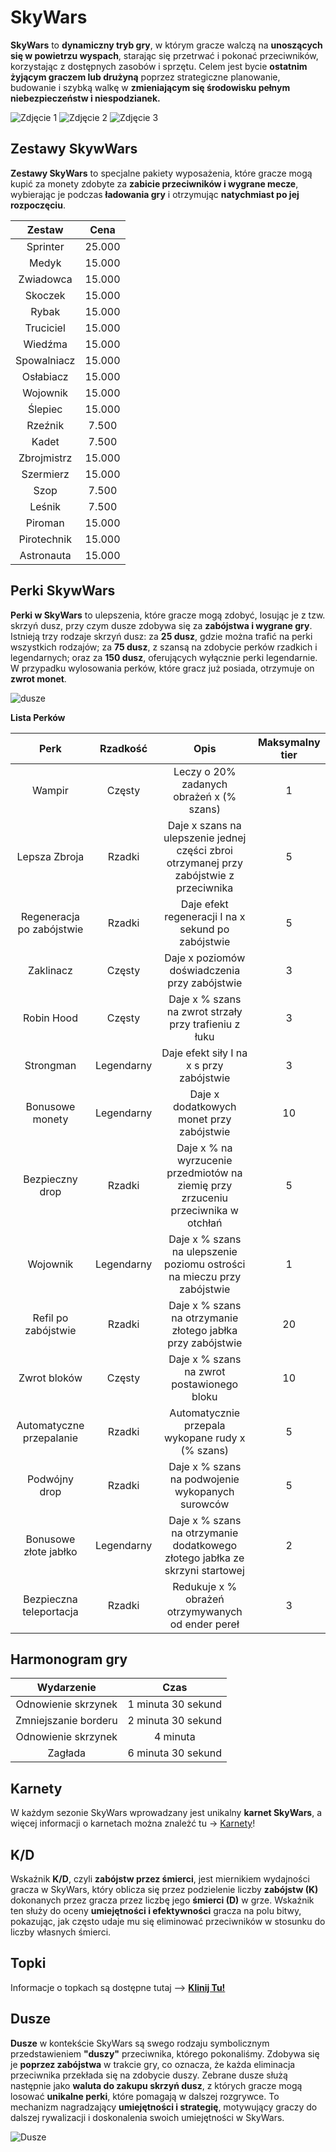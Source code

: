 # SkyWars

**SkyWars** to **dynamiczny tryb gry**, w którym gracze walczą na **unoszących się w powietrzu wyspach**, starając się przetrwać i pokonać przeciwników, korzystając z dostępnych zasobów i sprzętu. Celem jest bycie **ostatnim żyjącym graczem lub drużyną** poprzez strategiczne planowanie, budowanie i szybką walkę w **zmieniającym się środowisku pełnym niebezpieczeństw i niespodzianek.**

![Zdjęcie 1](/assets/skywars/skywars-mapa-1.png)
![Zdjęcie 2](/assets/skywars/skywars-mapa-2.png)
![Zdjęcie 3](/assets/skywars/skywars-mapa-3.png)
## Zestawy SkywWars

**Zestawy SkyWars** to specjalne pakiety wyposażenia, które gracze mogą kupić za monety zdobyte za **zabicie przeciwników i wygrane mecze**, wybierając je podczas **ładowania gry** i otrzymując **natychmiast po jej rozpoczęciu**.

|   Zestaw    |  Cena  |
|:-----------:|:------:|
|  Sprinter   | 25.000 |
|    Medyk    | 15.000 |
|  Zwiadowca  | 15.000 |
|   Skoczek   | 15.000 |
|    Rybak    | 15.000 |
|  Truciciel  | 15.000 |
|   Wiedźma   | 15.000 |
| Spowalniacz | 15.000 |
|  Osłabiacz  | 15.000 |
|  Wojownik   | 15.000 |
|   Ślepiec   | 15.000 |
|   Rzeźnik   | 7.500  |
|    Kadet    | 7.500  |
| Zbrojmistrz | 15.000 |
|  Szermierz  | 15.000 |
|    Szop     | 7.500  |
|   Leśnik    | 7.500  |
|   Piroman   | 15.000 |
| Pirotechnik | 15.000 |
| Astronauta  | 15.000 |

## Perki SkywWars

**Perki w SkyWars** to ulepszenia, które gracze mogą zdobyć, losując je z tzw. skrzyń dusz, przy czym dusze zdobywa się za **zabójstwa i wygrane gry**. Istnieją trzy rodzaje skrzyń dusz: 
za **25 dusz**, gdzie można trafić na perki wszystkich rodzajów; 
za **75 dusz**, z szansą na zdobycie perków rzadkich i legendarnych; 
oraz za **150 dusz**, oferujących wyłącznie perki legendarnie. 
W przypadku wylosowania perków, które gracz już posiada, otrzymuje on **zwrot monet**.

![dusze](/assets/skywars/dusze.png)

**Lista Perków**

|Perk | Rzadkość |                                          Opis                                           | Maksymalny tier |
|:---:|:--------:|:---------------------------------------------------------------------------------------:|:---------------:|
| Wampir                      | Częsty         |                        Leczy o 20% zadanych obrażeń x (% szans)                         | 1  |
| Lepsza Zbroja               | Rzadki         | Daje x szans na ulepszenie jednej części zbroi otrzymanej przy zabójstwie z przeciwnika | 5  |
| Regeneracja po zabójstwie   | Rzadki         |                   Daje efekt regeneracji I na x sekund po zabójstwie                    | 5  |
| Zaklinacz                   | Częsty         |                      Daje x poziomów doświadczenia przy zabójstwie                      | 3  |
| Robin Hood                  | Częsty         |                  Daje x % szans na zwrot strzały przy trafieniu z łuku                  | 3  |
| Strongman                   | Legendarny     |                        Daje efekt siły I na x s przy zabójstwie                         | 3  |
| Bonusowe monety             | Legendarny     |                        Daje x dodatkowych monet przy zabójstwie                         | 10 |
| Bezpieczny drop             | Rzadki         |    Daje x % na wyrzucenie przedmiotów na ziemię przy zrzuceniu przeciwnika w otchłań    | 5  |
| Wojownik                    | Legendarny     |         Daje x % szans na ulepszenie poziomu ostrości na mieczu przy zabójstwie         | 1  |
| Refil po zabójstwie         | Rzadki         |               Daje x % szans na otrzymanie złotego jabłka przy zabójstwie               | 20 |
| Zwrot bloków                | Częsty         |                       Daje x % szans na zwrot postawionego bloku                        | 10 |
| Automatyczne przepalanie    | Rzadki         |                    Automatycznie przepala wykopane rudy x (% szans)                     | 5  |
| Podwójny drop               | Rzadki         |                    Daje x % szans na podwojenie wykopanych surowców                     | 5  |
| Bonusowe złote jabłko       | Legendarny     |      Daje x % szans na otrzymanie dodatkowego złotego jabłka ze skrzyni startowej       | 2  |
| Bezpieczna teleportacja     | Rzadki         |                    Redukuje x % obrażeń otrzymywanych od ender pereł                    | 3  |


## Harmonogram gry

|      Wydarzenie      |        Czas        |
|:--------------------:|:------------------:|
| Odnowienie skrzynek  | 1 minuta 30 sekund |
| Zmniejszanie borderu | 2 minuta 30 sekund |
| Odnowienie skrzynek  |      4 minuta      |
|       Zagłada        | 6 minuta 30 sekund |

## Karnety

W każdym sezonie SkyWars wprowadzany jest unikalny **karnet SkyWars**, a więcej informacji o karnetach można znależć tu -> [Karnety](/article/server/batlepass)!

## K/D

Wskaźnik **K/D**, czyli **zabójstw przez śmierci**, jest miernikiem wydajności gracza w SkyWars, który oblicza się przez podzielenie liczby **zabójstw (K)** dokonanych przez gracza przez liczbę jego **śmierci (D)** w grze. Wskaźnik ten służy do oceny **umiejętności i efektywności** gracza na polu bitwy, pokazując, jak często udaje mu się eliminować przeciwników w stosunku do liczby własnych śmierci.

## Topki

Informacje o topkach są dostępne tutaj --> **[Klinij Tu!](/article/server/leaderboards)**
## Dusze

**Dusze** w kontekście SkyWars są swego rodzaju symbolicznym przedstawieniem **"duszy"** przeciwnika, którego pokonaliśmy. Zdobywa się je **poprzez zabójstwa** w trakcie gry, co oznacza, że każda eliminacja przeciwnika przekłada się na zdobycie duszy. Zebrane dusze służą następnie jako **waluta do zakupu skrzyń dusz**, z których gracze mogą losować **unikalne perki**, które pomagają w dalszej rozgrywce. To mechanizm nagradzający **umiejętności i strategię**, motywujący graczy do dalszej rywalizacji i doskonalenia swoich umiejętności w SkyWars.

![Dusze](/assets/skywars/dusze-menu.png)


